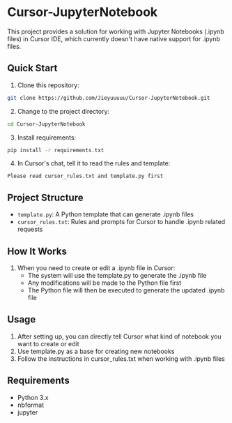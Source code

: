 # Cursor-JupyterNotebook

This project provides a solution for working with Jupyter Notebooks (.ipynb files) in Cursor IDE, which currently doesn't have native support for .ipynb files.

## Quick Start

1. Clone this repository:
```bash
git clone https://github.com/Jieyuuuuu/Cursor-JupyterNotebook.git
```

2. Change to the project directory:
```bash
cd Cursor-JupyterNotebook
```

3. Install requirements:
```bash
pip install -r requirements.txt
```

4. In Cursor's chat, tell it to read the rules and template:
```
Please read cursor_rules.txt and template.py first
```

## Project Structure

- `template.py`: A Python template that can generate .ipynb files
- `cursor_rules.txt`: Rules and prompts for Cursor to handle .ipynb related requests

## How It Works

1. When you need to create or edit a .ipynb file in Cursor:
   - The system will use the template.py to generate the .ipynb file
   - Any modifications will be made to the Python file first
   - The Python file will then be executed to generate the updated .ipynb file

## Usage

1. After setting up, you can directly tell Cursor what kind of notebook you want to create or edit
2. Use template.py as a base for creating new notebooks
3. Follow the instructions in cursor_rules.txt when working with .ipynb files

## Requirements

- Python 3.x
- nbformat
- jupyter
